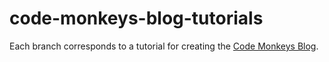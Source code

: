 # code-monkeys-blog-tutorials
Each branch corresponds to a tutorial for creating the [Code Monkeys Blog](https://www.codemonkeys.tech/).
